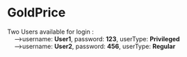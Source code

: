 # GoldPrice
Two Users available for login :  
&nbsp;&nbsp;&nbsp;&nbsp;-->username: **User1**, password: **123**, userType: **Privileged**  
&nbsp;&nbsp;&nbsp;&nbsp;-->username: **User2**, password: **456**, userType: **Regular**
